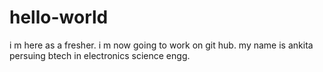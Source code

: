 # hello-world
i m here as a fresher. i m now going to work on git hub. 
my name is ankita persuing btech in electronics science engg.
